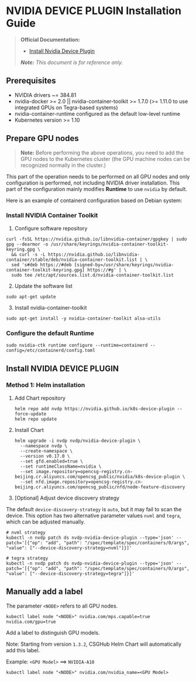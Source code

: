 # NVIDIA DEVICE PLUGIN Installation Guide

> **Official Documentation:**
>
> - [Install Nvidia Device Plugin](https://github.com/NVIDIA/k8s-device-plugin?tab=readme-ov-file)
>
> ***Note:** This document is for reference only.* 

## Prerequisites

- NVIDIA drivers ~= 384.81
- nvidia-docker >= 2.0 || nvidia-container-toolkit >= 1.7.0 (>= 1.11.0 to use integrated GPUs on Tegra-based systems)
- nvidia-container-runtime configured as the default low-level runtime
- Kubernetes version >= 1.10

## Prepare GPU nodes

> **Note:** Before performing the above operations, you need to add the GPU nodes to the Kubernetes cluster (the GPU machine nodes can be recognized normally in the cluster.)

This part of the operation needs to be performed on all GPU nodes and only configuration is performed, not including NVIDIA driver installation. This part of the configuration mainly modifies **Runtime** to use `nvidia` by default.

Here is an example of containerd configuration based on Debian system:

### Install NVIDIA Container Toolkit

1. Configure software repository

```shell
curl -fsSL https://nvidia.github.io/libnvidia-container/gpgkey | sudo gpg --dearmor -o /usr/share/keyrings/nvidia-container-toolkit-keyring.gpg \
  && curl -s -L https://nvidia.github.io/libnvidia-container/stable/deb/nvidia-container-toolkit.list | \
  sed 's#deb https://#deb [signed-by=/usr/share/keyrings/nvidia-container-toolkit-keyring.gpg] https://#g' | \
  sudo tee /etc/apt/sources.list.d/nvidia-container-toolkit.list
```

2. Update the software list

```shell
sudo apt-get update
```

3. Install nvidia-container-toolkit

```shell
sudo apt-get install -y nvidia-container-toolkit alsa-utils
```

### Configure the default Runtime

```shell
sudo nvidia-ctk runtime configure --runtime=containerd --config=/etc/containerd/config.toml
```

## Install NVIDIA DEVICE PLUGIN

### Method 1: Helm installation

1. Add Chart repository

    ```shell
    helm repo add nvdp https://nvidia.github.io/k8s-device-plugin --force-update
    helm repo update
    ```

2. Install Chart

    ```shell
    helm upgrade -i nvdp nvdp/nvidia-device-plugin \
      --namespace nvdp \
      --create-namespace \
      --version v0.17.0 \
      --set gfd.enabled=true \
      --set runtimeClassName=nvidia \
      --set image.repository=opencsg-registry.cn-beijing.cr.aliyuncs.com/opencsg_public/nvidia/k8s-device-plugin \
      --set nfd.image.repository=opencsg-registry.cn-beijing.cr.aliyuncs.com/opencsg_public/nfd/node-feature-discovery
    ```

3. [Optional] Adjust device discovery strategy

The default `device-discovery-strategy` is `auto`, but it may fail to scan the device. This option has two alternative parameter values `nvml` and `tegra`, which can be adjusted manually.

```shell
# nvml strategy
kubectl -n nvdp patch ds nvdp-nvidia-device-plugin --type='json' --patch='[{"op": "add", "path": "/spec/template/spec/containers/0/args", "value": ["--device-discovery-strategy=nvml"]}]'

# tegra strategy
kubectl -n nvdp patch ds nvdp-nvidia-device-plugin --type='json' --patch='[{"op": "add", "path": "/spec/template/spec/containers/0/args", "value": ["--device-discovery-strategy=tegra"]}]'
```

## Manually add a label

The parameter `<NODE>` refers to all GPU nodes.

```shell
kubectl label node "<NODE>" nvidia.com/mps.capable=true nvidia.com/gpu=true
```

Add a label to distinguish GPU models.

Note: Starting from version `1.3.2`, CSGHub Helm Chart will automatically add this label.

Example: `<GPU Model>` ==> `NVIDIA-A10`

```shell
kubectl label node "<NODE>" nvidia.com/nvidia_name=<GPU Model>
```